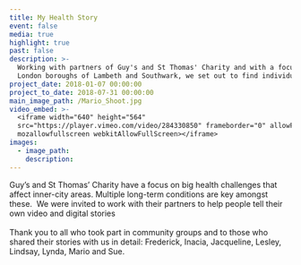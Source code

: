 ```yaml
---
title: My Health Story
event: false
media: true
highlight: true
past: false
description: >-
  Working with partners of Guy's and St Thomas' Charity and with a focus on the
  London boroughs of Lambeth and Southwark, we set out to find individuals
project_date: 2018-01-07 00:00:00
project_to_date: 2018-07-31 00:00:00
main_image_path: /Mario_Shoot.jpg
video_embed: >-
  <iframe width="640" height="564"
  src="https://player.vimeo.com/video/284330850" frameborder="0" allowFullScreen
  mozallowfullscreen webkitAllowFullScreen></iframe>
images:
  - image_path:
    description:
---
```


Guy’s and St Thomas’ Charity have a focus on big health challenges that affect inner-city areas. Multiple long-term conditions are key amongst these.  We were invited to work with their partners to help people tell their own video and digital stories<br><br>Thank you to all who took part in community groups and to those who shared their stories with us in detail: Frederick, Inacia, Jacqueline, Lesley, Lindsay, Lynda, Mario and Sue.